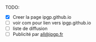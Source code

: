 
TODO:
 - [x] Creer la page ipgp.github.io
 - [ ] voir com pour lien vers ipgp.github.io
 - [ ] liste de diffusion
 - [ ] Publicité par all@ipgp.fr
